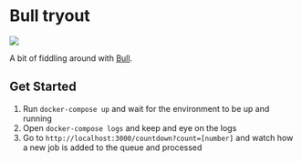 Bull tryout
===========

![](https://www.chronicle.com/blogs/linguafranca/files/2017/11/Nothing-to-See-15a34a2fc727c8.jpg)

A bit of fiddling around with [Bull](https://github.com/OptimalBits/bull).

## Get Started

1. Run `docker-compose up` and wait for the environment to be up and running
2. Open `docker-compose logs` and keep and eye on the logs
3. Go to `http://localhost:3000/countdown?count=[number]` and watch how a new job is added to the queue and processed